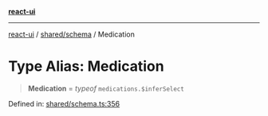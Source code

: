 [**react-ui**](../../../README.md)

***

[react-ui](../../../README.md) / [shared/schema](../README.md) / Medication

# Type Alias: Medication

> **Medication** = *typeof* `medications.$inferSelect`

Defined in: [shared/schema.ts:356](https://github.com/UWA-CITS5206-DMR/react-ui/blob/7050e78c07ed514b5a3e8c4228a2104c7641f592/shared/schema.ts#L356)
